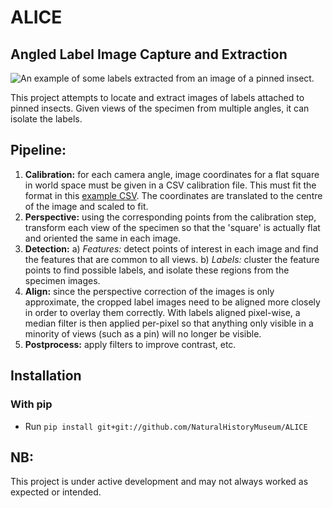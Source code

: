 # ALICE
## Angled Label Image Capture and Extraction

![An example of some labels extracted from an image of a pinned insect.](https://github.com/NaturalHistoryMuseum/scalabel/blob/master/example.png)

This project attempts to locate and extract images of labels attached to pinned insects. Given views of the specimen from multiple angles, it can isolate the labels.

## Pipeline:
1) **Calibration:** for each camera angle, image coordinates for a flat square in world space must be given in a CSV calibration file. This must fit the format in this [example CSV](data/cooper01/calibration/calibration.csv). The coordinates are translated to the centre of the image and scaled to fit.
2) **Perspective:** using the corresponding points from the calibration step, transform each view of the specimen so that the 'square' is actually flat and oriented the same in each image.
3) **Detection:**
  a) _Features:_ detect points of interest in each image and find the features that are common to all views.
  b) _Labels:_ cluster the feature points to find possible labels, and isolate these regions from the specimen images.
4) **Align:** since the perspective correction of the images is only approximate, the cropped label images need to be aligned more closely in order to overlay them correctly. With labels aligned pixel-wise, a median filter is then applied per-pixel so that anything only visible in a minority of views (such as a pin) will no longer be visible.
5) **Postprocess:** apply filters to improve contrast, etc.


## Installation

### With pip

- Run `pip install git+git://github.com/NaturalHistoryMuseum/ALICE`

## NB:

This project is under active development and may not always worked as expected or intended.
